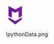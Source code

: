 ![alt text](https://github.com/adam-p/markdown-here/raw/master/src/common/images/icon48.png "Logo Title Text 1")

!pythonData.png

